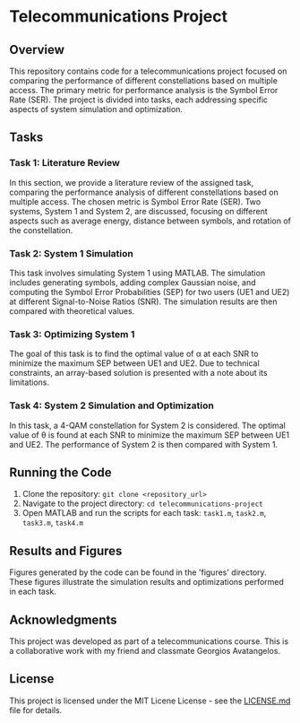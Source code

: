 # Telecommunications Project

## Overview

This repository contains code for a telecommunications project focused on comparing the performance of different constellations based on multiple access. The primary metric for performance analysis is the Symbol Error Rate (SER). The project is divided into tasks, each addressing specific aspects of system simulation and optimization.

## Tasks

### Task 1: Literature Review

In this section, we provide a literature review of the assigned task, comparing the performance analysis of different constellations based on multiple access. The chosen metric is Symbol Error Rate (SER). Two systems, System 1 and System 2, are discussed, focusing on different aspects such as average energy, distance between symbols, and rotation of the constellation.

### Task 2: System 1 Simulation

This task involves simulating System 1 using MATLAB. The simulation includes generating symbols, adding complex Gaussian noise, and computing the Symbol Error Probabilities (SEP) for two users (UE1 and UE2) at different Signal-to-Noise Ratios (SNR). The simulation results are then compared with theoretical values.

### Task 3: Optimizing System 1

The goal of this task is to find the optimal value of α at each SNR to minimize the maximum SEP between UE1 and UE2. Due to technical constraints, an array-based solution is presented with a note about its limitations.

### Task 4: System 2 Simulation and Optimization

In this task, a 4-QAM constellation for System 2 is considered. The optimal value of θ is found at each SNR to minimize the maximum SEP between UE1 and UE2. The performance of System 2 is then compared with System 1.

## Running the Code

1. Clone the repository: `git clone <repository_url>`
2. Navigate to the project directory: `cd telecommunications-project`
3. Open MATLAB and run the scripts for each task: `task1.m`, `task2.m`, `task3.m`, `task4.m`

## Results and Figures

Figures generated by the code can be found in the 'figures' directory. These figures illustrate the simulation results and optimizations performed in each task.

## Acknowledgments

This project was developed as part of a telecommunications course. This is a collaborative work with my friend and classmate Georgios Avatangelos.

## License

This project is licensed under the MIT Licene License - see the [LICENSE.md](LICENSE.md) file for details.

